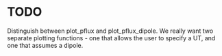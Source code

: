 TODO
====

Distinguish between plot_pflux and plot_pflux_dipole. We really want two separate plotting functions - one that allows the user to specify a UT, and one that assumes a dipole.


